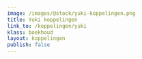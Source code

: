 ```yaml
---
image: /images/@stock/yuki-koppelingen.png
title: Yuki koppelingen
link_to: /koppelingen/yuki
klass: boekhoud
layout: koppelingen
publish: false
---
```


